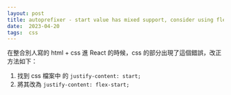 ```yaml
---
layout: post
title: autoprefixer - start value has mixed support, consider using flex-start 
date:  2023-04-20
tags:  css
---
```


在整合別人寫的 html + css 進 React 的時候，css 的部分出現了這個錯誤，改正方法如下：
1. 找到 css 檔案中 的 `justify-content: start;`
2. 將其改為 `justify-content: flex-start;`